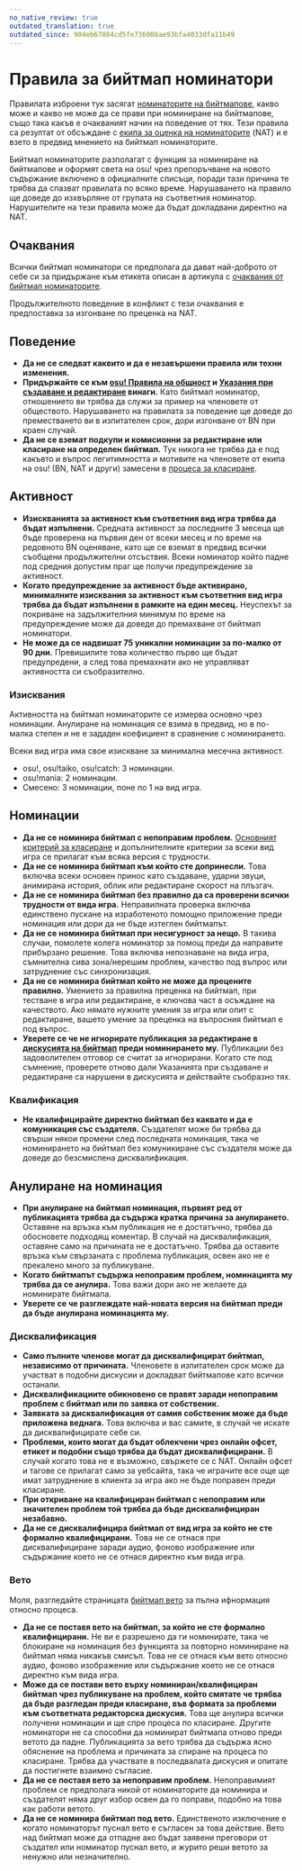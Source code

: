 ```yaml
---
no_native_review: true
outdated_translation: true
outdated_since: 904eb67084cd5fe736008ae93bfa4033dfa11b49
---
```


# Правила за бийтмап номинатори

Правилата изброени тук засягат [номинаторите на бийтмапове](/wiki/People/Beatmap_Nominators), какво може и какво не може да се прави при номиниране на бийтмапове, също така какъв е очакваният начин на поведение от тях. Тези правила са резултат от обсъждане с [екипа за оценка на номинаторите](/wiki/People/Nomination_Assessment_Team) (NAT) и е взето в предвид мнението на бийтмап номинаторите.

Бийтмап номинаторите разполагат с функция за номиниране на бийтмапове и оформят света на osu! чрез препоръчване на новото съдържание включено в официалните списъци, поради тази причина те трябва да спазват правилата по всяко време. Нарушаването на правило ще доведе до изхвърляне от групата на съответния номинатор. Нарушителите на тези правила може да бъдат докладвани директно на NAT.

## Очаквания

Всички бийтмап номинатори се предполага да дават най-доброто от себе си за придържане към етикета описан в артикула с [очаквания от бийтмап номинаторите](/wiki/People/Beatmap_Nominators/Expectations).

Продължителното поведение в конфликт с тези очаквания е предпоставка за изгонване по преценка на NAT.

## Поведение

- **Да не се следват каквито и да е незавършени правила или техни изменения.**
- **Придържайте се към [osu! Правила на общност](/wiki/Rules) и [Указания при създаване и редактиране](/wiki/Rules/Code_of_Conduct_for_Modding_and_Mapping) винаги.** Като бийтмап номинатор, отношението ви трябва да служи за пример на членовете от обществото. Нарушаването на правилата за поведение ще доведе до преместването ви в изпитателен срок, дори изгонване от BN при краен случай.
- **Да не се вземат подкупи и комисионни за редактиране или класиране на определен бийтмап.** Тук никога не трябва да е под какъвто и въпрос легитимността и мотивите на членовете от екипа на osu! (BN, NAT и други) замесени в [процеса за класиране](/wiki/Beatmap_ranking_procedure).

## Активност

- **Изискванията за активност към съответния вид игра трябва да бъдат изпълнени.** Средната активност за последните 3 месеца ще бъде проверена на първия ден от всеки месец и по време на редовното BN оценяване, като ще се вземат в предвид всички съобщени продължителни отсъствия. Всеки номинатор който падне под средния допустим праг ще получи предупреждение за активност.
- **Когато предупреждение за активност бъде активирано, минималните изисквания за активност към съответния вид игра трябва да бъдат изпълнени в рамките на един месец.** Неуспехът за покриване на задължителния минимум по време на предупреждение може да доведе до премахване от бийтмап номинатори.
- **Не може да се надвишат 75 уникални номинации за по-малко от 90 дни.** Превишилите това количество първо ще бъдат предупредени, а след това премахнати ако не управляват активността си съобразително.

### Изисквания

Активността на бийтмап номинаторите се измерва основно чрез номинации. Анулиране на номинация се взима в предвид, но в по-малка степен и не е зададен коефициент в сравнение с номинирането.

Всеки вид игра има свое изискване за минимална месечна активност.

- osu!, osu!taiko, osu!catch: 3 номинации.
- osu!mania: 2 номинации.
- Смесено: 3 номинации, поне по 1 на вид игра.

## Номинации

- **Да не се номинира бийтмап с непоправим проблем.** [Основният критерий за класиране](/wiki/Ranking_Criteria) и допълнителните критерии за всеки вид игра се прилагат към всяка версия с трудности.
- **Да не се номинира бийтмап към който сте допринесли.** Това включва всеки основен принос като създаване, ударни звуци, анимирана история, облик или редактиране скорост на плъзгач.
- **Да не се номинира бийтмап без правилно да са проверени всички трудности от вида игра.** Неправилната проверка включва единствено пускане на изработеното помощно приложение преди номинация или дори да не бъде изтеглен бийтмапът.
- **Да не се номинира бийтмап при несигурност за нещо.** В такива случаи, помолете колега номинатор за помощ преди да направите прибързано решение. Това включва непознаване на вида игра, съмнителна сива зона/нерешим проблем, качество под въпрос или затруднение със синхронизация.
- **Да не се номинира бийтмап който не може да прецените правилно.** Умението за правилна преценка на бийтмап, при тестване в игра или редактиране, е ключова част в осъждане на качеството. Ако нямате нужните умения за игра или опит с редактиране, вашето умение за преценка на въпросния бийтмап е под въпрос.
- **Уверете се че не игнорирате публикация за редактиране в [дискусията на бийтмап](/wiki/Beatmap_discussion) преди номинирането му.** Публикации без задоволителен отговор се считат за игнорирани. Когато сте под съмнение, проверете отново дали Указанията при създаване и редактиране са нарушени в дискусията и действайте съобразно тях.

### Квалификация

- **Не квалифицирайте директно бийтмап без каквато и да е комуникация със създателя.** Създателят може би трябва да свърши някои промени след последната номинация, така че номинирането на бийтмап без комуникиране със създателя може да доведе до безсмислена дисквалификация.

## Анулиране на номинация

- **При анулиране на бийтмап номинация, първият ред от публикацията трябва да съдържа кратка причина за анулирането.** Оставяне на връзка към публикация не е достатъчно, трябва да обосновете подходящ коментар. В случай на дисквалификация, оставяне само на причината не е достатъчно. Трябва да оставите връзка към свързаната с проблема публикация, освен ако не е прекалено много за публикуване.
- **Когато бийтмапът съдържа непоправим проблем, номинацията му трябва да се анулира.** Това важи дори ако не желаете да номинирате бийтмапа.
- **Уверете се че разглеждате най-новата версия на бийтмап преди да бъде анулирана номинацията му.**

### Дисквалификация

- **Само пълните членове могат да дисквалифицират бийтмап, независимо от причината.** Членовете в изпитателен срок може да участват в подобни дискусии и докладват бийтмапове като всички останали.
- **Дисквалификациите обикновено се правят заради непоправим проблем с бийтмап или по заявка от собственик.**
- **Заявката за дисквалификация от самия собственик може да бъде приложена веднага.** Това включва и вас самите, в случай че искате да дисквалифицирате себе си.
- **Проблеми, които могат да бъдат облекчени чрез онлайн офсет, етикет и подобни също трябва да бъдат дисквалифицирани.** В случай когато това не е възможно, свържете се с NAT. Онлайн офсет и тагове се прилагат само за уебсайта, така че играчите все още ще имат затруднение в клиента за игра ако не бъде поправен преди класиране.
- **При откриване на квалифициран бийтмап с непоправим или значителен проблем той трябва да бъде дисквалифициран незабавно.**
- **Да не се дисквалифицира бийтмап от вид игра за който не сте формално квалифицирани.** Това не се отнася при дисквалифициране заради аудио, фоново изображение или съдържание което не се отнася директно към вида игра.

### Вето

Моля, разгледайте страницата [бийтмап вето](/wiki/People/Beatmap_Nominators/Beatmap_Veto) за пълна ифнормация относно процеса.

- **Да не се поставя вето на бийтмап, за който не сте формално квалифицирани.** Не ви е разрешено да ги номинирате, така че блокиране на номинация без функцията за повторно номиниране на бийтмап няма никакъв смисъл. Това не се отнася към вето относно аудио, фоново изображение или съдържание което не се отнася директно към вида игра.
- **Може да се постави вето върху номиниран/квалифициран бийтмап чрез публикуване на проблем, който смятате че трябва да бъде разгледан преди класиране, във формата за проблеми към съответната редакторска дискусия.** Това ще анулира всички получени номинации и ще спре процеса по класиране. Другите номинатори не са способни да номинират бийтмапа отново преди ветото да падне. Публикацията за вето трябва да съдържа ясно обяснение на проблема и причината за спиране на процеса по класиране. Трябва да участвате в последвалата дискусия и опитате да постигнете взаимно съгласие.
- **Да не се поставя вето за непоправим проблем.** Непоправимият проблем се предполага никой от номинаторите да номинира и създателят няма друг избор освен да го поправи, подобно на това как работи ветото.
- **Да не се номинира бийтмап под вето.** Единственото изключение е когато номинаторът пуснал вето е съгласен за това действие. Вето над бийтмап може да отпадне ако бъдат заявени преговори от създател или номинатор пуснал вето, и журито реши ветото за ненужно или незначително.
